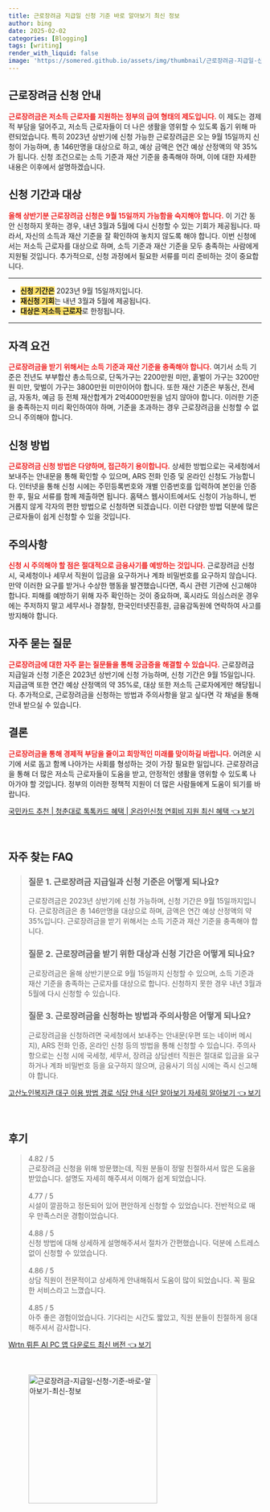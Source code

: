 ```yaml
---
title: 근로장려금 지급일 신청 기준 바로 알아보기 최신 정보
author: bing
date: 2025-02-02
categories: [Blogging]
tags: [writing]
render_with_liquid: false
image: 'https://somered.github.io/assets/img/thumbnail/근로장려금-지급일-신청-기준-바로-알아보기-최신-정보.webp'
---
```



<h2 id='근로장려금_신청안내'>근로장려금 신청 안내</h2>

<p><b><span style="color: #ee2323;">근로장려금은 저소득 근로자를 지원하는 정부의 급여 형태의 제도입니다.</span></b> 이 제도는 경제적 부담을 덜어주고, 저소득 근로자들이 더 나은 생활을 영위할 수 있도록 돕기 위해 마련되었습니다. 특히 2023년 상반기에 신청 가능한 근로장려금은 오는 9월 15일까지 신청이 가능하며, 총 146만명을 대상으로 하고, 예상 금액은 연간 예상 산정액의 약 35%가 됩니다. 신청 조건으로는 소득 기준과 재산 기준을 충족해야 하며, 이에 대한 자세한 내용은 이후에서 설명하겠습니다.</p>

<h2 id='신청_기간과_대상'>신청 기간과 대상</h2>

<p><b><span style="color: #ee2323;">올해 상반기분 근로장려금 신청은 9월 15일까지 가능함을 숙지해야 합니다.</span></b> 이 기간 동안 신청하지 못하는 경우, 내년 3월과 5월에 다시 신청할 수 있는 기회가 제공됩니다. 따라서, 자신의 소득과 재산 기준을 잘 확인하여 놓치지 않도록 해야 합니다. 이번 신청에서는 저소득 근로자를 대상으로 하며, 소득 기준과 재산 기준을 모두 충족하는 사람에게 지원될 것입니다. 추가적으로, 신청 과정에서 필요한 서류를 미리 준비하는 것이 중요합니다.</p>

<hr />

<ul>
    <li><b><span style="background-color: #ffe066;">신청 기간은</span></b> 2023년 9월 15일까지입니다.</li>
    <li><b><span style="background-color: #ffe066;">재신청 기회</span></b>는 내년 3월과 5월에 제공됩니다.</li>
    <li><b><span style="background-color: #ffe066;">대상은 저소득 근로자</span></b>로 한정됩니다.</li>
</ul>

<hr />

<h2 id='자격_요건'>자격 요건</h2>

<p><b><span style="color: #ee2323;">근로장려금을 받기 위해서는 소득 기준과 재산 기준을 충족해야 합니다.</span></b> 여기서 소득 기준은 전년도 부부합산 총소득으로, 단독가구는 2200만원 미만, 홑벌이 가구는 3200만원 미만, 맞벌이 가구는 3800만원 미만이어야 합니다. 또한 재산 기준은 부동산, 전세금, 자동차, 예금 등 전체 재산합계가 2억4000만원을 넘지 않아야 합니다. 이러한 기준을 충족하는지 미리 확인하여야 하며, 기준을 초과하는 경우 근로장려금을 신청할 수 없으니 주의해야 합니다.</p>

<h2 id='신청_방법'>신청 방법</h2>

<p><b><span style="color: #ee2323;">근로장려금 신청 방법은 다양하며, 접근하기 용이합니다.</span></b> 상세한 방법으로는 국세청에서 보내주는 안내문을 통해 확인할 수 있으며, ARS 전화 인증 및 온라인 신청도 가능합니다. 인터넷을 통해 신청 시에는 주민등록번호와 개별 인증번호를 입력하여 본인을 인증한 후, 필요 서류를 함께 제출하면 됩니다. 홈택스 웹사이트에서도 신청이 가능하니, 번거롭지 않게 각자의 편한 방법으로 신청하면 되겠습니다. 이런 다양한 방법 덕분에 많은 근로자들이 쉽게 신청할 수 있을 것입니다.</p>

<h2 id='주의사항'>주의사항</h2>

<p><b><span style="color: #ee2323;">신청 시 주의해야 할 점은 절대적으로 금융사기를 예방하는 것입니다.</span></b> 근로장려금 신청 시, 국세청이나 세무서 직원이 입금을 요구하거나 계좌 비밀번호를 요구하지 않습니다. 만약 이러한 요구를 받거나 수상한 행동을 발견했습니다면, 즉시 관련 기관에 신고해야 합니다. 피해를 예방하기 위해 자주 확인하는 것이 중요하며, 혹시라도 의심스러운 경우에는 주저하지 말고 세무서나 경찰청, 한국인터넷진흥원, 금융감독원에 연락하여 사고를 방지해야 합니다.</p>

<h2 id='자주_묻는_질문'>자주 묻는 질문</h2>

<p><b><span style="color: #ee2323;">근로장려금에 대한 자주 묻는 질문들을 통해 궁금증을 해결할 수 있습니다.</span></b> 근로장려금 지급일과 신청 기준은 2023년 상반기에 신청 가능하며, 신청 기간은 9월 15일입니다. 지급금액 또한 연간 예상 산정액의 약 35%로, 대상 또한 저소득 근로자에게만 해당됩니다. 추가적으로, 근로장려금을 신청하는 방법과 주의사항을 알고 싶다면 각 채널을 통해 안내 받으실 수 있습니다.</p>

<h2 id='결론'>결론</h2>

<p><b><span style="color: #ee2323;">근로장려금을 통해 경제적 부담을 줄이고 희망적인 미래를 맞이하길 바랍니다.</span></b> 어려운 시기에 서로 돕고 함께 나아가는 사회를 형성하는 것이 가장 필요한 일입니다. 근로장려금을 통해 더 많은 저소득 근로자들이 도움을 받고, 안정적인 생활을 영위할 수 있도록 나아가야 할 것입니다. 정부의 이러한 정책적 지원이 더 많은 사람들에게 도움이 되기를 바랍니다.</p>


<p><a class="click-button" title="국민카드 추천 | 청춘대로 톡톡카드 혜택 | 온라인신청 연회비 지원 최신 혜택" href="https://somered.github.io/posts/%EA%B5%AD%EB%AF%BC%EC%B9%B4%EB%93%9C-%EC%B6%94%EC%B2%9C-%EC%B2%AD%EC%B6%98%EB%8C%80%EB%A1%9C-%ED%86%A1%ED%86%A1%EC%B9%B4%EB%93%9C-%ED%98%9C%ED%83%9D-%EC%98%A8%EB%9D%BC%EC%9D%B8%EC%8B%A0%EC%B2%AD-%EC%97%B0%ED%9A%8C%EB%B9%84-%EC%A7%80%EC%9B%90-%EC%B5%9C%EC%8B%A0-%ED%98%9C%ED%83%9D/" rel="dofollow">국민카드 추천 | 청춘대로 톡톡카드 혜택 | 온라인신청 연회비 지원 최신 혜택 👈 보기</a></p><br>
<h2 id='자주_찾는_FAQ'>자주 찾는 FAQ</h2>
<div itemscope="" itemtype="https://schema.org/FAQPage"> 
<blockquote> 
<div itemscope="" itemprop="mainEntity" itemtype="https://schema.org/Question"> 
<h3 itemprop="name">질문 1. 근로장려금 지급일과 신청 기준은 어떻게 되나요?</h3> 
<div itemscope="" itemprop="acceptedAnswer" itemtype="https://schema.org/Answer"> 
<span itemprop="text"> 
<p>근로장려금은 2023년 상반기에 신청 가능하며, 신청 기간은 9월 15일까지입니다. 근로장려금은 총 146만명을 대상으로 하며, 금액은 연간 예상 산정액의 약 35%입니다. 근로장려금을 받기 위해서는 소득 기준과 재산 기준을 충족해야 합니다.</p> 
</span> 
</div> 
</div> 

<div itemscope="" itemprop="mainEntity" itemtype="https://schema.org/Question"> 
<h3 itemprop="name">질문 2. 근로장려금을 받기 위한 대상과 신청 기간은 어떻게 되나요?</h3> 
<div itemscope="" itemprop="acceptedAnswer" itemtype="https://schema.org/Answer"> 
<span itemprop="text"> 
<p>근로장려금은 올해 상반기분으로 9월 15일까지 신청할 수 있으며, 소득 기준과 재산 기준을 충족하는 근로자를 대상으로 합니다. 신청하지 못한 경우 내년 3월과 5월에 다시 신청할 수 있습니다.</p> 
</span> 
</div> 
</div> 

<div itemscope="" itemprop="mainEntity" itemtype="https://schema.org/Question"> 
<h3 itemprop="name">질문 3. 근로장려금을 신청하는 방법과 주의사항은 어떻게 되나요?</h3> 
<div itemscope="" itemprop="acceptedAnswer" itemtype="https://schema.org/Answer"> 
<span itemprop="text"> 
<p>근로장려금을 신청하려면 국세청에서 보내주는 안내문(우편 또는 네이버 메시지), ARS 전화 인증, 온라인 신청 등의 방법을 통해 신청할 수 있습니다. 주의사항으로는 신청 시에 국세청, 세무서, 장려금 상담센터 직원은 절대로 입금을 요구하거나 계좌 비밀번호 등을 요구하지 않으며, 금융사기 의심 시에는 즉시 신고해야 합니다.</p> 
</span> 
</div> 
</div> 

</blockquote> 
</div>
<p><a class="click-button" title="고산노인복지관 대구 이용 방법 경로 식당 안내 식단 알아보기 자세히 알아보기" href="https://somered.github.io/posts/%EA%B3%A0%EC%82%B0%EB%85%B8%EC%9D%B8%EB%B3%B5%EC%A7%80%EA%B4%80-%EB%8C%80%EA%B5%AC-%EC%9D%B4%EC%9A%A9-%EB%B0%A9%EB%B2%95-%EA%B2%BD%EB%A1%9C-%EC%8B%9D%EB%8B%B9-%EC%95%88%EB%82%B4-%EC%8B%9D%EB%8B%A8-%EC%95%8C%EC%95%84%EB%B3%B4%EA%B8%B0-%EC%9E%90%EC%84%B8%ED%9E%88-%EC%95%8C%EC%95%84%EB%B3%B4%EA%B8%B0/" rel="dofollow">고산노인복지관 대구 이용 방법 경로 식당 안내 식단 알아보기 자세히 알아보기 👈 보기</a></p><br>
<h2 id='후기'>후기</h2>
<div itemscope itemtype="https://schema.org/Product">
  <blockquote>
  <div itemprop="review" itemscope itemtype="https://schema.org/Review">
      <div itemprop="reviewRating" itemscope itemtype="https://schema.org/Rating"> <span itemprop="ratingValue">4.82</span> / <span itemprop="bestRating">5</span> </div>
      <span itemprop="reviewBody">근로장려금 신청을 위해 방문했는데, 직원 분들이 정말 친절하셔서 많은 도움을 받았습니다. 설명도 자세히 해주셔서 이해가 쉽게 되었습니다.</span>
  </div>
  <br>
  <div itemprop="review" itemscope itemtype="https://schema.org/Review">
      <div itemprop="reviewRating" itemscope itemtype="https://schema.org/Rating"> <span itemprop="ratingValue">4.77</span> / <span itemprop="bestRating">5</span> </div>
      <span itemprop="reviewBody">시설이 깔끔하고 정돈되어 있어 편안하게 신청할 수 있었습니다. 전반적으로 매우 만족스러운 경험이었습니다.</span>
  </div>
  <br>
  <div itemprop="review" itemscope itemtype="https://schema.org/Review">
      <div itemprop="reviewRating" itemscope itemtype="https://schema.org/Rating"> <span itemprop="ratingValue">4.88</span> / <span itemprop="bestRating">5</span> </div>
      <span itemprop="reviewBody">신청 방법에 대해 상세하게 설명해주셔서 절차가 간편했습니다. 덕분에 스트레스 없이 신청할 수 있었습니다.</span>
  </div>
  <br>
  <div itemprop="review" itemscope itemtype="https://schema.org/Review">
      <div itemprop="reviewRating" itemscope itemtype="https://schema.org/Rating"> <span itemprop="ratingValue">4.86</span> / <span itemprop="bestRating">5</span> </div>
      <span itemprop="reviewBody">상담 직원이 전문적이고 상세하게 안내해줘서 도움이 많이 되었습니다. 꼭 필요한 서비스라고 느꼈습니다.</span>
  </div>
  <br>
  <div itemprop="review" itemscope itemtype="https://schema.org/Review">
      <div itemprop="reviewRating" itemscope itemtype="https://schema.org/Rating"> <span itemprop="ratingValue">4.85</span> / <span itemprop="bestRating">5</span> </div>
      <span itemprop="reviewBody">아주 좋은 경험이었습니다. 기다리는 시간도 짧았고, 직원 분들이 친절하게 응대해주셔서 감사합니다.</span>
  </div>
  </blockquote>
</div>
<p><a class="click-button" title="Wrtn 뤼튼 AI PC 앱 다운로드 최신 버전" href="https://somered.github.io/posts/Wrtn-%EB%A4%BC%ED%8A%BC-AI-PC-%EC%95%B1-%EB%8B%A4%EC%9A%B4%EB%A1%9C%EB%93%9C-%EC%B5%9C%EC%8B%A0-%EB%B2%84%EC%A0%84/" rel="dofollow">Wrtn 뤼튼 AI PC 앱 다운로드 최신 버전 👈 보기</a></p><br>
<figure class="image"><img src="https://somered.github.io/assets/img/thumbnail/근로장려금-지급일-신청-기준-바로-알아보기-최신-정보.webp" alt="근로장려금-지급일-신청-기준-바로-알아보기-최신-정보" width="256" height="256"></figure>